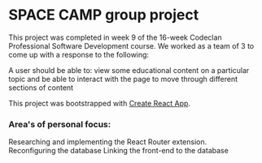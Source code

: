 # SPACE CAMP group project

This project was completed in week 9 of the 16-week Codeclan Professional Software Development course.
We worked as a team of 3 to come up with a response to the following:

A user should be able to:
  view some educational content on a particular topic and 
  be able to interact with the page to move through different sections of content

This project was bootstrapped with [Create React App](https://github.com/facebook/create-react-app).

### Area's of personal focus:
Researching and implementing the React Router extension.  
Reconfiguring the database
Linking the front-end to the database
